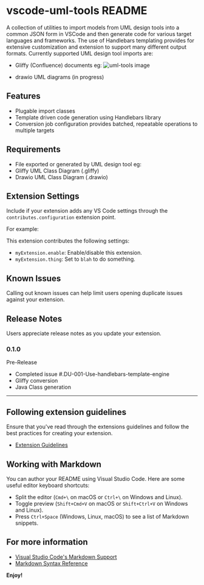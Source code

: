 # vscode-uml-tools README

A collection of utilities to import models from UML design tools into a common JSON form in VSCode and then generate code for various target languages and frameworks. The use of Handlebars templating provides for extensive customization and extension to support many different output formats. Currently supported UML design tool imports are: 

* Gliffy (Confluence) documents eg: 
![uml-tools image](https://github.com/temecom/vscode-uml-tools/blob/main/images/MarketingModel.png)

* drawio UML diagrams (in progress) 

## Features

* Plugable import classes
* Template driven code generation using Handlebars library
* Conversion job configuration provides batched, repeatable operations to multiple targets



## Requirements

* File exported or generated by UML design tool eg: 
* Gliffy UML Class Diagram (.gliffy)
* Drawio UML Class Diagram (.drawio) 

## Extension Settings

Include if your extension adds any VS Code settings through the `contributes.configuration` extension point.

For example:

This extension contributes the following settings:

* `myExtension.enable`: Enable/disable this extension.
* `myExtension.thing`: Set to `blah` to do something.

## Known Issues

Calling out known issues can help limit users opening duplicate issues against your extension.

## Release Notes

Users appreciate release notes as you update your extension.

### 0.1.0

Pre-Release

- Completed issue #.DU-001-Use-handlebars-template-engine
 - Gliffy conversion
 - Java Class generation


---

## Following extension guidelines

Ensure that you've read through the extensions guidelines and follow the best practices for creating your extension.

* [Extension Guidelines](https://code.visualstudio.com/api/references/extension-guidelines)

## Working with Markdown

You can author your README using Visual Studio Code. Here are some useful editor keyboard shortcuts:

* Split the editor (`Cmd+\` on macOS or `Ctrl+\` on Windows and Linux).
* Toggle preview (`Shift+Cmd+V` on macOS or `Shift+Ctrl+V` on Windows and Linux).
* Press `Ctrl+Space` (Windows, Linux, macOS) to see a list of Markdown snippets.

## For more information

* [Visual Studio Code's Markdown Support](http://code.visualstudio.com/docs/languages/markdown)
* [Markdown Syntax Reference](https://help.github.com/articles/markdown-basics/)

**Enjoy!**
